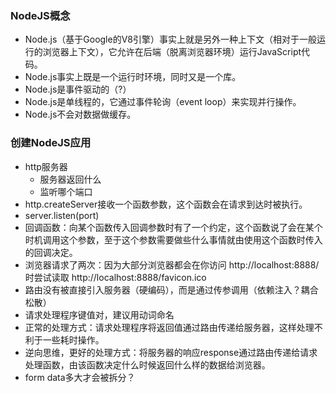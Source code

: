 ### NodeJS概念

* Node.js（基于Google的V8引擎）事实上就是另外一种上下文（相对于一般运行的浏览器上下文），它允许在后端（脱离浏览器环境）运行JavaScript代码。
* Node.js事实上既是一个运行时环境，同时又是一个库。
* Node.js是事件驱动的（?）
* Node.js是单线程的，它通过事件轮询（event loop）来实现并行操作。
* Node.js不会对数据做缓存。

### 创建NodeJS应用

* http服务器
	* 服务器返回什么
	* 监听哪个端口
* http.createServer接收一个函数参数，这个函数会在请求到达时被执行。
* server.listen(port)
* 回调函数：向某个函数传入回调参数时有了一个约定，这个函数说了会在某个时机调用这个参数，至于这个参数需要做些什么事情就由使用这个函数时传入的回调决定。
* 浏览器请求了两次：因为大部分浏览器都会在你访问 http://localhost:8888/ 时尝试读取 http://localhost:8888/favicon.ico
* 路由没有被直接引入服务器（硬编码），而是通过传参调用（依赖注入？耦合松散）
* 请求处理程序键值对，建议用动词命名
* 正常的处理方式：请求处理程序将返回值通过路由传递给服务器，这样处理不利于一些耗时操作。
* 逆向思维，更好的处理方式：将服务器的响应response通过路由传递给请求处理函数，由该函数决定什么时候返回什么样的数据给浏览器。
* form data多大才会被拆分？